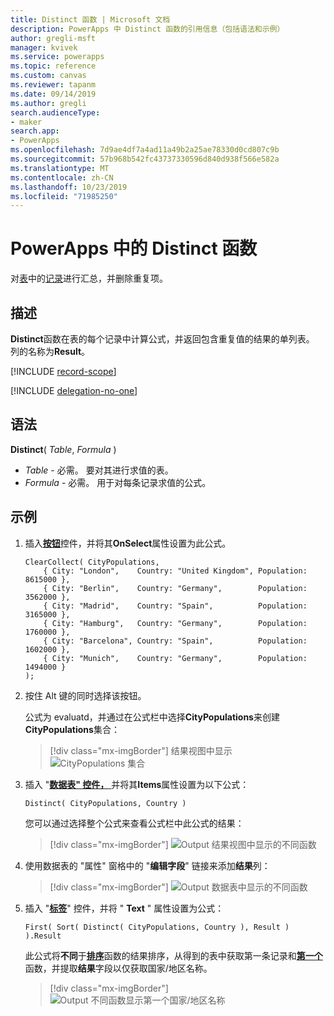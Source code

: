 ```yaml
---
title: Distinct 函数 | Microsoft 文档
description: PowerApps 中 Distinct 函数的引用信息（包括语法和示例）
author: gregli-msft
manager: kvivek
ms.service: powerapps
ms.topic: reference
ms.custom: canvas
ms.reviewer: tapanm
ms.date: 09/14/2019
ms.author: gregli
search.audienceType:
- maker
search.app:
- PowerApps
ms.openlocfilehash: 7d9ae4df7a4ad11a49b2a25ae78330d0cd807c9b
ms.sourcegitcommit: 57b968b542fc43737330596d840d938f566e582a
ms.translationtype: MT
ms.contentlocale: zh-CN
ms.lasthandoff: 10/23/2019
ms.locfileid: "71985250"
---
```

# <a name="distinct-function-in-powerapps"></a>PowerApps 中的 Distinct 函数
对[表](../working-with-tables.md)中的[记录](../working-with-tables.md#records)进行汇总，并删除重复项。

## <a name="description"></a>描述
**Distinct**函数在表的每个记录中计算公式，并返回包含重复值的结果的单列表。  列的名称为**Result**。  

[!INCLUDE [record-scope](../../../includes/record-scope.md)]

[!INCLUDE [delegation-no-one](../../../includes/delegation-no-one.md)]

## <a name="syntax"></a>语法
**Distinct**( *Table*, *Formula* )

* *Table* - 必需。  要对其进行求值的表。
* *Formula* - 必需。  用于对每条记录求值的公式。

## <a name="example"></a>示例

1. 插入[**按钮**](../controls/control-button.md)控件，并将其**OnSelect**属性设置为此公式。

    ```powerapps-dot
    ClearCollect( CityPopulations,
        { City: "London",    Country: "United Kingdom", Population: 8615000 },
        { City: "Berlin",    Country: "Germany",        Population: 3562000 },
        { City: "Madrid",    Country: "Spain",          Population: 3165000 },
        { City: "Hamburg",   Country: "Germany",        Population: 1760000 },
        { City: "Barcelona", Country: "Spain",          Population: 1602000 },
        { City: "Munich",    Country: "Germany",        Population: 1494000 }
    );
    ```

1. 按住 Alt 键的同时选择该按钮。

    公式为 evaluatd，并通过在公式栏中选择**CityPopulations**来创建**CityPopulations**集合：

    > [!div class="mx-imgBorder"]
    > 结果视图中显示 ![CityPopulations 集合 ](media/function-distinct/citypopulations-create.png)

1. 插入 "[**数据表" 控件，** ](../controls/control-data-table.md)并将其**Items**属性设置为以下公式：

    ```powerapps-dot
    Distinct( CityPopulations, Country )
    ```

    您可以通过选择整个公式来查看公式栏中此公式的结果：

    > [!div class="mx-imgBorder"]
    > ![Output 结果视图中显示的不同函数 ](media/function-distinct/citypopulations-distinct.png)

1. 使用数据表的 "属性" 窗格中的 "**编辑字段**" 链接来添加**结果**列：

    > [!div class="mx-imgBorder"]
    > ![Output 数据表中显示的不同函数 ](media/function-distinct/citypopulations-datatable.png)

1. 插入 "[**标签**](../controls/control-text-box.md)" 控件，并将 " **Text** " 属性设置为公式：

    ```powerapps-dot
    First( Sort( Distinct( CityPopulations, Country ), Result ) ).Result
    ```

    此公式将**不同**于[**排序**](function-sort.md)函数的结果排序，从得到的表中获取第一条记录和[**第一个**](function-first-last.md)函数，并提取**结果**字段以仅获取国家/地区名称。

    > [!div class="mx-imgBorder"]
    > ![Output 不同函数显示第一个国家/地区名称 ](media/function-distinct/citypopulations-first.png)

     

